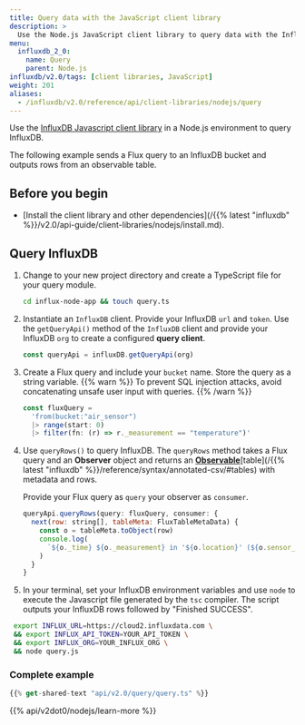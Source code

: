 ```yaml
---
title: Query data with the JavaScript client library
description: >
  Use the Node.js JavaScript client library to query data with the InfluxDB API.
menu:
  influxdb_2_0:
    name: Query
    parent: Node.js
influxdb/v2.0/tags: [client libraries, JavaScript]
weight: 201
aliases:
  - /influxdb/v2.0/reference/api/client-libraries/nodejs/query
---
```


Use the [InfluxDB Javascript client library](https://github.com/influxdata/influxdb-client-js) in a Node.js environment to query InfluxDB.  

The following example sends a Flux query to an InfluxDB bucket and outputs rows from an observable table.

## Before you begin

- [Install the client library and other dependencies](/{{% latest "influxdb" %}}/v2.0/api-guide/client-libraries/nodejs/install.md).

## Query InfluxDB 

1. Change to your new project directory and create a TypeScript file for your query module.

   ```sh
   cd influx-node-app && touch query.ts
   ```
2. Instantiate an `InfluxDB` client. Provide your InfluxDB `url` and `token`.     Use the `getQueryApi()` method of the `InfluxDB` client and provide your InfluxDB `org` to create a configured **query client**.

   ```js
   const queryApi = influxDB.getQueryApi(org)
   ```
3. Create a Flux query and include your `bucket` name. Store the query as a string variable.
   {{% warn %}}
   To prevent SQL injection attacks, avoid concatenating unsafe user input with queries. 
   {{% /warn %}}

   ```js
   const fluxQuery =
     'from(bucket:"air_sensor")
     |> range(start: 0)
     |> filter(fn: (r) => r._measurement == "temperature")'
   ```
4. Use `queryRows()` to query InfluxDB. The `queryRows` method takes a Flux query and an **Observer** object and returns an [**Observable**](http://reactivex.io/rxjs/manual/overview.html#observable)[table](/{{% latest "influxdb" %}}/reference/syntax/annotated-csv/#tables) with metadata and rows.

   Provide your Flux query as `query` your observer as `consumer`. 

   ```js
   queryApi.queryRows(query: fluxQuery, consumer: {
     next(row: string[], tableMeta: FluxTableMetaData) {
       const o = tableMeta.toObject(row)
       console.log(
         `${o._time} ${o._measurement} in '${o.location}' (${o.sensor_id}): ${o._field}=${o._value}`
       )
     }
   }
   ```
5. In your terminal, set your InfluxDB environment variables and use `node` to execute the Javascript file generated by the `tsc` compiler. The script outputs your InfluxDB rows followed by "Finished SUCCESS". 

```sh
 export INFLUX_URL=https://cloud2.influxdata.com \
 && export INFLUX_API_TOKEN=YOUR_API_TOKEN \
 && export INFLUX_ORG=YOUR_INFLUX_ORG \
 && node query.js
```

### Complete example

```js
{{% get-shared-text "api/v2.0/query/query.ts" %}}
```

{{% api/v2dot0/nodejs/learn-more %}}
